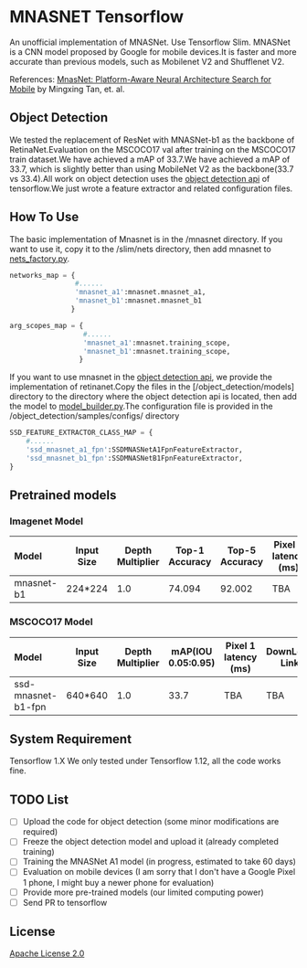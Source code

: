 # MNASNET Tensorflow

 An unofficial implementation of MNASNet.
 Use Tensorflow Slim.
 MNASNet is a CNN model proposed by Google for mobile devices.It is faster and more accurate than previous models, such as Mobilenet V2 and Shufflenet V2.

 References: [MnasNet: Platform-Aware Neural Architecture Search for Mobile](https://arxiv.org/pdf/1807.11626.pdf) by Mingxing Tan, et. al.

## Object Detection
  We tested the replacement of ResNet with MNASNet-b1 as the backbone of RetinaNet.Evaluation on the MSCOCO17 val after training on the MSCOCO17 train dataset.We have achieved a mAP of 33.7.We have achieved a mAP of 33.7, which is slightly better than using MobileNet V2 as the backbone(33.7 vs 33.4).All work on object detection uses the [object detection api](https://github.com/tensorflow/models/tree/master/research/object_detection) of tensorflow.We just wrote a feature extractor and related configuration files.

## How To Use
 The basic implementation of Mnasnet is in the /mnasnet directory. If you want to use it, copy it to the /slim/nets directory, then add mnasnet to [nets_factory.py](https://github.com/tensorflow/models/blob/r1.13.0/research/slim/nets/nets_factory.py).
 
```python
networks_map = {
                #......
                'mnasnet_a1':mnasnet.mnasnet_a1,
                'mnasnet_b1':mnasnet.mnasnet_b1
               }

arg_scopes_map = {
                  #......
                  'mnasnet_a1':mnasnet.training_scope,
                  'mnasnet_b1':mnasnet.training_scope,
                 }
```
 If you want to use mnasnet in the [object detection api](https://github.com/tensorflow/models/tree/master/research/object_detection), we provide the implementation of retinanet.Copy the files in the [/object_detection/models] directory to the directory where the object detection api is located, then add the model to [model_builder.py](https://github.com/tensorflow/models/blob/r1.13.0/research/object_detection/builders/model_builder.py).The configuration file is provided in the /object_detection/samples/configs/ directory
 
```python
SSD_FEATURE_EXTRACTOR_CLASS_MAP = {
    #......
    'ssd_mnasnet_a1_fpn':SSDMNASNetA1FpnFeatureExtractor,
    'ssd_mnasnet_b1_fpn':SSDMNASNetB1FpnFeatureExtractor,
}
```
## Pretrained models

### Imagenet Model
| Model | Input Size | Depth Multiplier | Top-1 Accuracy | Top-5 Accuracy | Pixel 1 latency (ms) | DownLoad Link |
| :---- | ---------- | ---------------- | -------------- | -------------- | -------------------- | ------------- |
| mnasnet-b1| 224*224 | 1.0 | 74.094 | 92.002 | TBA | [mnasnet_b1_1.0_224.tar](https://drive.google.com/open?id=1A04CaDk6WhXCwZ1ivkLQxE1YhPV1WYcz)

### MSCOCO17 Model
| Model | Input Size | Depth Multiplier | mAP(IOU 0.05:0.95) |  Pixel 1 latency (ms) | DownLoad Link |
| :---- | ---------- | ---------------- | ------------------ | -------------- | -------------------- |
| ssd-mnasnet-b1-fpn| 640*640 | 1.0 | 33.7 | TBA | TBA

## System Requirement

  Tensorflow 1.X 
  We only tested under Tensorflow 1.12, all the code works fine.

## TODO List
 
  * [ ] Upload the code for object detection (some minor modifications are required)
  * [ ] Freeze the object detection model and upload it (already completed training)
  * [ ] Training the MNASNet A1 model (in progress, estimated to take 60 days)
  * [ ] Evaluation on mobile devices (I am sorry that I don't have a Google Pixel 1 phone, I might buy a newer phone for evaluation)
  * [ ] Provide more pre-trained models (our limited computing power)
  * [ ] Send PR to tensorflow

## License
 
 [Apache License 2.0](LICENSE)